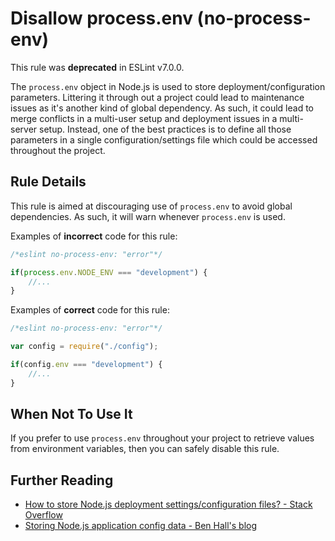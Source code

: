 # Disallow process.env (no-process-env)

This rule was **deprecated** in ESLint v7.0.0.

The `process.env` object in Node.js is used to store deployment/configuration parameters. Littering it through out a project could lead to maintenance issues as it's another kind of global dependency. As such, it could lead to merge conflicts in a multi-user setup and deployment issues in a multi-server setup. Instead, one of the best practices is to define all those parameters in a single configuration/settings file which could be accessed throughout the project.


## Rule Details

This rule is aimed at discouraging use of `process.env` to avoid global dependencies. As such, it will warn whenever `process.env` is used.

Examples of **incorrect** code for this rule:

```js
/*eslint no-process-env: "error"*/

if(process.env.NODE_ENV === "development") {
    //...
}
```

Examples of **correct** code for this rule:

```js
/*eslint no-process-env: "error"*/

var config = require("./config");

if(config.env === "development") {
    //...
}
```

## When Not To Use It

If you prefer to use `process.env` throughout your project to retrieve values from environment variables, then you can safely disable this rule.

## Further Reading

* [How to store Node.js deployment settings/configuration files? - Stack Overflow](https://stackoverflow.com/questions/5869216/how-to-store-node-js-deployment-settings-configuration-files)
* [Storing Node.js application config data - Ben Hall's blog](https://blog.benhall.me.uk/2012/02/storing-application-config-data-in/)
